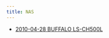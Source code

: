 ```yaml
---
title: NAS
---
```



- [2010-04-28 BUFFALO LS-CH500L](./../../../../d/2010/04/28/BUFFALO_LS-CH500L.md)




